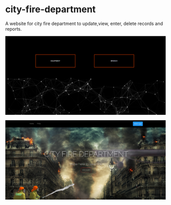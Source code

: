 # city-fire-department
A website for city fire department to update,view, enter, delete records and reports. 

![Front end of website having parallax effect](website_images/city_fire_website.PNG)

<img src="website_images/city_fire_website1.PNG">

